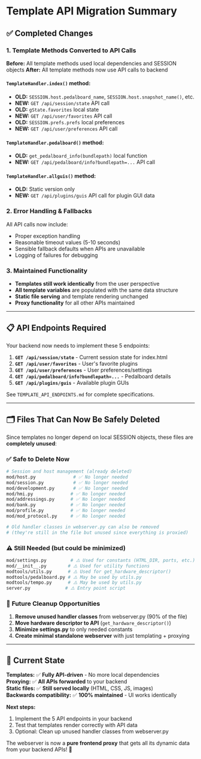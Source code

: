 # Template API Migration Summary

## ✅ **Completed Changes**

### 1. Template Methods Converted to API Calls

**Before:** All template methods used local dependencies and SESSION objects
**After:** All template methods now use API calls to backend

#### `TemplateHandler.index()` method:
- **OLD:** `SESSION.host.pedalboard_name`, `SESSION.host.snapshot_name()`, etc.
- **NEW:** `GET /api/session/state` API call
- **OLD:** `gState.favorites` local state  
- **NEW:** `GET /api/user/favorites` API call
- **OLD:** `SESSION.prefs.prefs` local preferences
- **NEW:** `GET /api/user/preferences` API call

#### `TemplateHandler.pedalboard()` method:
- **OLD:** `get_pedalboard_info(bundlepath)` local function
- **NEW:** `GET /api/pedalboard/info?bundlepath=...` API call

#### `TemplateHandler.allguis()` method:
- **OLD:** Static version only
- **NEW:** `GET /api/plugins/guis` API call for plugin GUI data

### 2. Error Handling & Fallbacks

All API calls now include:
- Proper exception handling
- Reasonable timeout values (5-10 seconds)
- Sensible fallback defaults when APIs are unavailable
- Logging of failures for debugging

### 3. Maintained Functionality

- **Templates still work identically** from the user perspective
- **All template variables** are populated with the same data structure
- **Static file serving** and template rendering unchanged
- **Proxy functionality** for all other APIs maintained

---

## 📋 **API Endpoints Required**

Your backend now needs to implement these 5 endpoints:

1. **`GET /api/session/state`** - Current session state for index.html
2. **`GET /api/user/favorites`** - User's favorite plugins
3. **`GET /api/user/preferences`** - User preferences/settings  
4. **`GET /api/pedalboard/info?bundlepath=...`** - Pedalboard details
5. **`GET /api/plugins/guis`** - Available plugin GUIs

See `TEMPLATE_API_ENDPOINTS.md` for complete specifications.

---

## 🗂️ **Files That Can Now Be Safely Deleted**

Since templates no longer depend on local SESSION objects, these files are **completely unused**:

### ✅ **Safe to Delete Now**
```bash
# Session and host management (already deleted)
mod/host.py              # ✅ No longer needed
mod/session.py           # ✅ No longer needed  
mod/development.py       # ✅ No longer needed
mod/hmi.py              # ✅ No longer needed
mod/addressings.py      # ✅ No longer needed
mod/bank.py             # ✅ No longer needed
mod/profile.py          # ✅ No longer needed
mod/mod_protocol.py     # ✅ No longer needed

# Old handler classes in webserver.py can also be removed
# (they're still in the file but unused since everything is proxied)
```

### ⚠️ **Still Needed (but could be minimized)**
```bash
mod/settings.py         # ⚠️ Used for constants (HTML_DIR, ports, etc.)
mod/__init__.py        # ⚠️ Used for utility functions  
modtools/utils.py      # ⚠️ Used for get_hardware_descriptor()
modtools/pedalboard.py # ⚠️ May be used by utils.py
modtools/tempo.py      # ⚠️ May be used by utils.py
server.py             # ⚠️ Entry point script
```

### 🔮 **Future Cleanup Opportunities**

1. **Remove unused handler classes** from webserver.py (90% of the file)
2. **Move hardware descriptor to API** (`get_hardware_descriptor()`)
3. **Minimize settings.py** to only needed constants
4. **Create minimal standalone webserver** with just templating + proxying

---

## 🎯 **Current State**

**Templates:** ✅ **Fully API-driven** - No more local dependencies  
**Proxying:** ✅ **All APIs forwarded** to your backend  
**Static files:** ✅ **Still served locally** (HTML, CSS, JS, images)  
**Backwards compatibility:** ✅ **100% maintained** - UI works identically

**Next steps:**
1. Implement the 5 API endpoints in your backend
2. Test that templates render correctly with API data
3. Optional: Clean up unused handler classes from webserver.py

The webserver is now a **pure frontend proxy** that gets all its dynamic data from your backend APIs! 🎉